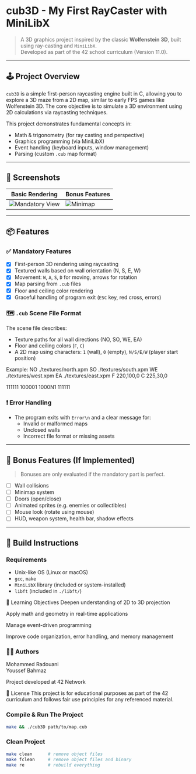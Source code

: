 # cub3D - My First RayCaster with MiniLibX

> A 3D graphics project inspired by the classic **Wolfenstein 3D**, built using ray-casting and `MiniLibX`.  
> Developed as part of the 42 school curriculum (Version 11.0).

---

## 🕹️ Project Overview

`cub3D` is a simple first-person raycasting engine built in C, allowing you to explore a 3D maze from a 2D map, similar to early FPS games like Wolfenstein 3D. The core objective is to simulate a 3D environment using 2D calculations via raycasting techniques.

This project demonstrates fundamental concepts in:
- Math & trigonometry (for ray casting and perspective)
- Graphics programming (via MiniLibX)
- Event handling (keyboard inputs, window management)
- Parsing (custom `.cub` map format)

---

## 📸 Screenshots

| Basic Rendering | Bonus Features |
|-----------------|----------------|
| ![Mandatory View](./screenshots/mandatory.png) | ![Minimap](./screenshots/minimap.png) |

---

## 📦 Features

### ✅ Mandatory Features
- [x] First-person 3D rendering using raycasting
- [x] Textured walls based on wall orientation (N, S, E, W)
- [x] Movement: `W`, `A`, `S`, `D` for moving, arrows for rotation
- [x] Map parsing from `.cub` files
- [x] Floor and ceiling color rendering
- [x] Graceful handling of program exit (`ESC` key, red cross, errors)

### 🗺️ `.cub` Scene File Format

The scene file describes:
- Texture paths for all wall directions (NO, SO, WE, EA)
- Floor and ceiling colors (`F`, `C`)
- A 2D map using characters: `1` (wall), `0` (empty), `N/S/E/W` (player start position)

Example:
NO ./textures/north.xpm
SO ./textures/south.xpm
WE ./textures/west.xpm
EA ./textures/east.xpm
F 220,100,0
C 225,30,0

111111
100001
1000N1
111111

### ❗ Error Handling
- The program exits with `Error\n` and a clear message for:
  - Invalid or malformed maps
  - Unclosed walls
  - Incorrect file format or missing assets

---

## 🚀 Bonus Features (If Implemented)

> Bonuses are only evaluated if the mandatory part is perfect.

- [ ] Wall collisions
- [ ] Minimap system
- [ ] Doors (open/close)
- [ ] Animated sprites (e.g. enemies or collectibles)
- [ ] Mouse look (rotate using mouse)
- [ ] HUD, weapon system, health bar, shadow effects

---

## 🔧 Build Instructions

### Requirements
- Unix-like OS (Linux or macOS)
- `gcc`, `make`
- `MiniLibX` library (included or system-installed)
- `libft` (included in `./libft/`)

🧠 Learning Objectives
Deepen understanding of 2D to 3D projection

Apply math and geometry in real-time applications

Manage event-driven programming

Improve code organization, error handling, and memory management

### 👨‍💻 Authors
Mohammed Radouani<br>
Youssef Bahmaz


Project developed at 42 Network

📄 License
This project is for educational purposes as part of the 42 curriculum and follows fair use principles for any referenced material.

### Compile & Run The Project

```bash
make && ./cub3D path/to/map.cub
```
### Clean Project
```bash
make clean      # remove object files
make fclean     # remove object files and binary
make re         # rebuild everything

